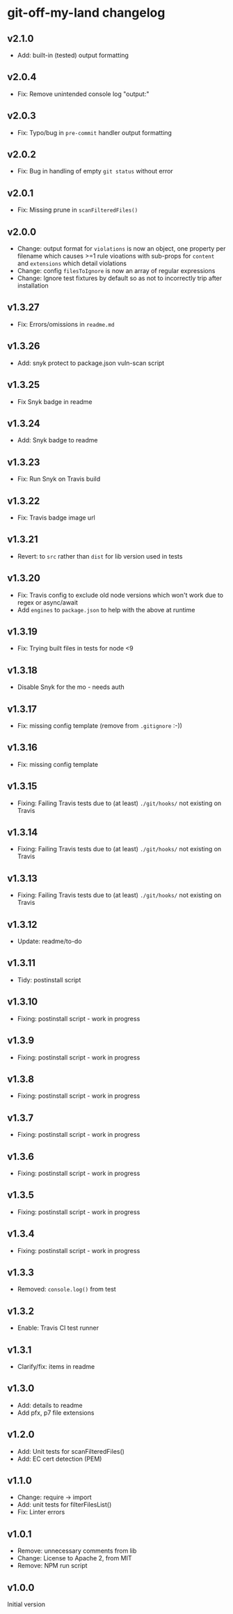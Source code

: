 # git-off-my-land changelog

## v2.1.0
* Add: built-in (tested) output formatting

## v2.0.4
* Fix: Remove unintended console log "output:"

## v2.0.3
* Fix: Typo/bug in `pre-commit` handler output formatting

## v2.0.2
* Fix: Bug in handling of empty `git status` without error

## v2.0.1
* Fix: Missing prune in `scanFilteredFiles()`

## v2.0.0
* Change: output format for `violations` is now an object, one property per filename which causes >=1 rule vioations with sub-props for `content` and `extensions` which detail violations
* Change: config `filesToIgnore` is now an array of regular expressions
* Change: Ignore test fixtures by default so as not to incorrectly trip after installation

## v1.3.27
* Fix: Errors/omissions in `readme.md`

## v1.3.26
* Add: snyk protect to package.json vuln-scan script

## v1.3.25
* Fix Snyk badge in readme

## v1.3.24
* Add: Snyk badge to readme

## v1.3.23
* Fix: Run Snyk on Travis build

## v1.3.22
* Fix: Travis badge image url

## v1.3.21
* Revert: to `src` rather than `dist` for lib version used in tests

## v1.3.20
* Fix: Travis config to exclude old node versions which won't work due to regex or async/await
* Add `engines` to `package.json` to help with the above at runtime

## v1.3.19
* Fix: Trying built files in tests for node <9

## v1.3.18
* Disable Snyk for the mo - needs auth

## v1.3.17
* Fix: missing config template (remove from `.gitignore` :-))

## v1.3.16
* Fix: missing config template

## v1.3.15
* Fixing: Failing Travis tests due to (at least) `./git/hooks/` not existing on Travis

## v1.3.14
* Fixing: Failing Travis tests due to (at least) `./git/hooks/` not existing on Travis

## v1.3.13
* Fixing: Failing Travis tests due to (at least) `./git/hooks/` not existing on Travis

## v1.3.12
* Update: readme/to-do

## v1.3.11
* Tidy: postinstall script

## v1.3.10
* Fixing: postinstall script - work in progress

## v1.3.9
* Fixing: postinstall script - work in progress

## v1.3.8
* Fixing: postinstall script - work in progress

## v1.3.7
* Fixing: postinstall script - work in progress

## v1.3.6
* Fixing: postinstall script - work in progress

## v1.3.5
* Fixing: postinstall script - work in progress

## v1.3.4
* Fixing: postinstall script - work in progress

## v1.3.3
* Removed: `console.log()` from test

## v1.3.2
* Enable: Travis CI test runner

## v1.3.1
* Clarify/fix: items in readme

## v1.3.0
* Add: details to readme
* Add pfx, p7 file extensions

## v1.2.0
* Add: Unit tests for scanFilteredFiles()
* Add: EC cert detection (PEM)

## v1.1.0
* Change: require -> import
* Add: unit tests for filterFilesList()
* Fix: Linter errors

## v1.0.1
* Remove: unnecessary comments from lib
* Change: License to Apache 2, from MIT
* Remove: NPM run script

## v1.0.0
Initial version
